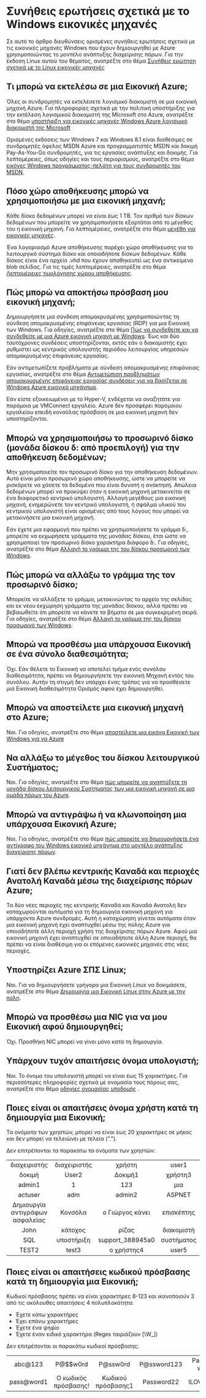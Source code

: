 <properties
    pageTitle="Συνήθεις Ερωτήσεις για το Windows ΣΠΣ | Microsoft Azure"
    description="Παρέχει απαντήσεις σε ορισμένες συνήθεις ερωτήσεις σχετικά με εικονικές μηχανές Windows που δημιουργήθηκε με το μοντέλο από διαχειριστή πόρων."
    services="virtual-machines-windows"
    documentationCenter=""
    authors="cynthn"
    manager="timlt"
    editor=""
    tags="azure-resource-management"/>

<tags
    ms.service="virtual-machines-windows"
    ms.workload="infrastructure-services"
    ms.tgt_pltfrm="vm-windows"
    ms.devlang="na"
    ms.topic="article"
    ms.date="08/16/2016"
    ms.author="cynthn"/>

# <a name="frequently-asked-question-about-windows-virtual-machines"></a>Συνήθεις ερωτήσεις σχετικά με το Windows εικονικές μηχανές 


Σε αυτό το άρθρο διευθύνσεις ορισμένες συνήθεις ερωτήσεις σχετικά με τις εικονικές μηχανές Windows που έχουν δημιουργηθεί με Azure χρησιμοποιώντας το μοντέλο ανάπτυξης διαχείρισης πόρων. Για την έκδοση Linux αυτού του θέματος, ανατρέξτε στο θέμα [Συνήθεις ερώτηση σχετικά με το Linux εικονικές μηχανές](virtual-machines-linux-faq.md)

## <a name="what-can-i-run-on-an-azure-vm"></a>Τι μπορώ να εκτελέσω σε μια Εικονική Azure;

Όλες οι συνδρομητές να εκτελέσετε λογισμικό διακομιστή σε μια εικονική μηχανή Azure. Για πληροφορίες σχετικά με την πολιτική υποστήριξης για την εκτέλεση λογισμικού διακομιστή της Microsoft στο Azure, ανατρέξτε στο θέμα [υποστήριξη για εικονικές μηχανές Windows Azure λογισμικό διακομιστή της Microsoft](https://support.microsoft.com/kb/2721672)

Ορισμένες εκδόσεις των Windows 7 και Windows 8.1 είναι διαθέσιμες σε συνδρομητές όφελος MSDN Azure και προγραμματιστές MSDN και δοκιμή Pay-As-You-Go συνδρομητές, για τις εργασίες ανάπτυξης και δοκιμής. Για λεπτομέρειες, όπως οδηγίες και τους περιορισμούς, ανατρέξτε στο θέμα [εικόνες Windows προγράμματος-πελάτη για τους συνδρομητές του MSDN](http://azure.microsoft.com/blog/2014/05/29/windows-client-images-on-azure/). 


## <a name="how-much-storage-can-i-use-with-a-virtual-machine"></a>Πόσο χώρο αποθήκευσης μπορώ να χρησιμοποιήσω με μια εικονική μηχανή;

Κάθε δίσκο δεδομένων μπορεί να είναι έως 1 TB. Τον αριθμό των δίσκων δεδομένων που μπορείτε να χρησιμοποιήσετε εξαρτάται από το μέγεθος του η εικονική μηχανή. Για λεπτομέρειες, ανατρέξτε στο θέμα [μεγέθη για εικονικές μηχανές](virtual-machines-windows-sizes.md).

Ένα λογαριασμό Azure αποθήκευσης παρέχει χώρο αποθήκευσης για το λειτουργικό σύστημα δίσκο και οποιαδήποτε δίσκων δεδομένων. Κάθε δίσκος είναι ένα αρχείο .vhd που έχουν αποθηκευτεί ως ένα αντικείμενο blob σελίδας. Για τις τιμές λεπτομέρειες, ανατρέξτε στο θέμα [Λεπτομέρειες τιμολόγησης χώρου αποθήκευσης](https://azure.microsoft.com/pricing/details/storage/).


## <a name="how-can-i-access-my-virtual-machine"></a>Πώς μπορώ να αποκτήσω πρόσβαση μου εικονική μηχανή;

Δημιουργήσετε μια σύνδεση απομακρυσμένης χρησιμοποιώντας τη σύνδεση απομακρυσμένης επιφάνειας εργασίας (RDP) για μια Εικονική των Windows. Για οδηγίες, ανατρέξτε στο θέμα [Πώς να συνδεθείτε και να συνδεθείτε με μια Azure εικονική μηχανή με Windows](virtual-machines-windows-connect-logon.md). Έως και δύο ταυτόχρονες συνδέσεις υποστηρίζονται, εκτός εάν ο διακομιστής έχει ρυθμιστεί ως κεντρικός υπολογιστής περιόδου λειτουργίας υπηρεσιών απομακρυσμένης επιφάνειας εργασίας.  


Εάν αντιμετωπίζετε προβλήματα με σύνδεση απομακρυσμένης επιφάνειας εργασίας, ανατρέξτε στο θέμα [Αντιμετώπιση προβλημάτων απομακρυσμένης επιφάνειας εργασίας συνδέσεις για να βασίζεται σε Windows Azure εικονικό μηχάνημα](virtual-machines-windows-troubleshoot-rdp-connection.md). 

Εάν είστε εξοικειωμένοι με το Hyper-V, ενδέχεται να αναζητάτε για παρόμοια με VMConnect εργαλείο. Azure δεν προσφέρει παρόμοιου εργαλείου επειδή κονσόλας πρόσβαση σε μια εικονική μηχανή δεν υποστηρίζονται.

## <a name="can-i-use-the-temporary-disk-the-d-drive-by-default-to-store-data"></a>Μπορώ να χρησιμοποιήσω το προσωρινό δίσκο (μονάδα δίσκου δ: από προεπιλογή) για την αποθήκευση δεδομένων;

Μην χρησιμοποιείτε τον προσωρινό δίσκο για την αποθήκευση δεδομένων. Αυτό είναι μόνο προσωρινό χώρο αποθήκευσης, ώστε να μπορείτε να ρισκάρετε να χάσετε τα δεδομένα που είναι δυνατή η ανάκτησή. Απώλεια δεδομένων μπορεί να προκύψει όταν η εικονική μηχανή μετακινείται σε ένα διαφορετικό κεντρικό υπολογιστή. Αλλαγή μεγέθους μια εικονική μηχανή, ενημερώνετε τον κεντρικό υπολογιστή, ή σφάλμα υλικού του κεντρικού υπολογιστή είναι ορισμένες από τους λόγους που μπορεί να μετακινήσετε μια εικονική μηχανή.

Εάν έχετε μια εφαρμογή που πρέπει να χρησιμοποιήσετε το γράμμα δ:, μπορείτε να εκχωρήσετε γράμματα της μονάδας δίσκου, έτσι ώστε να χρησιμοποιεί τον προσωρινό δίσκο χαρακτήρα διάφορο δ:. Για οδηγίες, ανατρέξτε στο θέμα [Αλλαγή το γράμμα της του δίσκου προσωρινό των Windows](virtual-machines-windows-classic-change-drive-letter.md).

## <a name="how-can-i-change-the-drive-letter-of-the-temporary-disk"></a>Πώς μπορώ να αλλάξω το γράμμα της τον προσωρινό δίσκο;

Μπορείτε να αλλάξετε το γράμμα, μετακινώντας το αρχείο της σελίδας και εκ νέου εκχώρηση γράμματα της μονάδας δίσκου, αλλά πρέπει να βεβαιωθείτε ότι μπορείτε να κάνετε τα βήματα σε μια συγκεκριμένη σειρά. Για οδηγίες, ανατρέξτε στο θέμα [Αλλαγή το γράμμα της του δίσκου προσωρινό των Windows](virtual-machines-windows-classic-change-drive-letter.md).

## <a name="can-i-add-an-existing-vm-to-an-availability-set"></a>Μπορώ να προσθέσω μια υπάρχουσα Εικονική σε ένα σύνολο διαθεσιμότητα;

Όχι. Εάν θέλετε το Εικονική να αποτελεί τμήμα ενός συνόλου διαθεσιμότητα, πρέπει να δημιουργήσετε την εικονική Μηχανή εντός του συνόλου. Αυτήν τη στιγμή δεν υπάρχει ένας τρόπος για να προσθέσετε μια Εικονική διαθεσιμότητα Ορισμός αφού έχει δημιουργηθεί.

## <a name="can-i-upload-a-virtual-machine-to-azure"></a>Μπορώ να αποστείλετε μια εικονική μηχανή στο Azure;

Ναι. Για οδηγίες, ανατρέξτε στο θέμα [αποστείλετε μια εικόνα Εικονική των Windows για να Azure](virtual-machines-windows-upload-image.md)

## <a name="can-i-resize-the-os-disk"></a>Να αλλάξω το μέγεθος του δίσκου λειτουργικού Συστήματος;

Ναι. Για οδηγίες, ανατρέξτε στο θέμα [πώς μπορείτε να αναπτύξετε τη μονάδα δίσκου λειτουργικού Συστήματος των μια εικονική μηχανή σε μια ομάδα πόρων του Azure](virtual-machines-windows-expand-os-disk.md).

## <a name="can-i-copy-or-clone-an-existing-azure-vm"></a>Μπορώ να αντιγράψω ή να κλωνοποίηση μια υπάρχουσα Εικονική Azure;

Ναι. Για οδηγίες, ανατρέξτε στο θέμα [πώς μπορείτε να δημιουργήσετε ένα αντίγραφο του Windows εικονικό μηχάνημα στο μοντέλο ανάπτυξης διαχείρισης πόρων](virtual-machines-windows-vhd-copy.md).

## <a name="why-am-i-not-seeing-canada-central-and-canada-east-regions-through-azure-resource-manager"></a>Γιατί δεν βλέπω κεντρικής Καναδά και περιοχές Ανατολή Καναδά μέσω της διαχείρισης πόρων Azure;

Τα δύο νέες περιοχές της κεντρικής Καναδά και Καναδά Ανατολή δεν καταχωρούνται αυτόματα για τη δημιουργία εικονική μηχανή για υπάρχοντα Azure συνδρομές. Αυτή η καταχώρηση γίνεται αυτόματα όταν μια εικονική μηχανή έχει αναπτυχθεί μέσω της πύλης Azure για οποιαδήποτε άλλη περιοχή χρήση της διαχείρισης πόρων Azure. Αφού μια εικονική μηχανή έχει αναπτυχθεί σε οποιαδήποτε άλλη Azure περιοχή, θα πρέπει να είναι διαθέσιμη για οι επόμενες εικονικές μηχανές στις νέες περιοχές.

## <a name="does-azure-support-linux-vms"></a>Υποστηρίζει Azure ΣΠΣ Linux;

Ναι. Για να δημιουργήσετε γρήγορα μια Εικονική Linux να δοκιμάσετε, ανατρέξτε στο θέμα [Δημιουργία μια Εικονική Linux στην Azure με την πύλη](virtual-machines-linux-quick-create-portal.md).

## <a name="can-i-add-a-nic-to-my-vm-after-its-created"></a>Μπορώ να προσθέσω μια NIC για να μου Εικονική αφού δημιουργηθεί;

Όχι. Προσθήκη NIC μπορεί να γίνει μόνο κατά τη δημιουργία.

## <a name="are-there-any-computer-name-requirements"></a>Υπάρχουν τυχόν απαιτήσεις όνομα υπολογιστή;

Ναι. Το όνομα του υπολογιστή μπορεί να είναι έως 15 χαρακτήρες. Για περισσότερες πληροφορίες σχετικά με ονομασία τους πόρους σας, ανατρέξτε στο θέμα [οδηγίες ονομασίας υποδομής](virtual-machines-windows-infrastructure-naming-guidelines.md) .

## <a name="what-are-the-username-requirements-when-creating-a-vm"></a>Ποιες είναι οι απαιτήσεις όνομα χρήστη κατά τη δημιουργία μια Εικονική;

Τα ονόματα των χρηστών, μπορεί να είναι έως 20 χαρακτήρες σε μήκος και δεν μπορεί να τελειώνει με τελεία ("."). 

Δεν επιτρέπονται τα παρακάτω τα ονόματα των χρηστών:

<table>
    <tr>
        <td style="text-align:center">διαχειριστής </td><td style="text-align:center"> διαχειριστής </td><td style="text-align:center"> χρήστη </td><td style="text-align:center"> user1</td>
    </tr>
    <tr>
        <td style="text-align:center">δοκιμή </td><td style="text-align:center"> User2 </td><td style="text-align:center"> Δοκιμή1 </td><td style="text-align:center"> χρήστη3</td>
    </tr>
    <tr>
        <td style="text-align:center">admin1 </td><td style="text-align:center"> 1 </td><td style="text-align:center"> 123 </td><td style="text-align:center"> μια</td>
    </tr>
    <tr>
        <td style="text-align:center">actuser  </td><td style="text-align:center"> adm </td><td style="text-align:center"> admin2 </td><td style="text-align:center"> ASPNET</td>
    </tr>
    <tr>
        <td style="text-align:center">Δημιουργία αντιγράφων ασφαλείας </td><td style="text-align:center"> Κονσόλα </td><td style="text-align:center"> ο Γιώργος κάνει </td><td style="text-align:center"> επισκέπτης</td>
    </tr>
    <tr>
        <td style="text-align:center">John </td><td style="text-align:center"> κάτοχος </td><td style="text-align:center"> ρίζας </td><td style="text-align:center"> διακομιστή</td>
    </tr>
    <tr>
        <td style="text-align:center">SQL </td><td style="text-align:center"> υποστήριξη </td><td style="text-align:center"> support_388945a0 </td><td style="text-align:center"> συστήματος</td>
    </tr>
    <tr>
        <td style="text-align:center">TEST2 </td><td style="text-align:center"> test3 </td><td style="text-align:center"> ο χρήστης4 </td><td style="text-align:center"> user5</td>
    </tr>
</table>

## <a name="what-are-the-password-requirements-when-creating-a-vm"></a>Ποιες είναι οι απαιτήσεις κωδικού πρόσβασης κατά τη δημιουργία μια Εικονική;

Κωδικοί πρόσβασης πρέπει να είναι χαρακτήρες 8-123 και ικανοποιούν 3 από τις ακόλουθες απαιτήσεις 4 πολυπλοκότητα:

- Έχετε κάτω χαρακτήρες
- Έχει επάνω χαρακτήρες
- Έχετε ένα ψηφίο
- Έχετε έναν ειδικό χαρακτήρα (Regex ταιριάζουν [\W_])

Δεν επιτρέπονται οι παρακάτω κωδικοί πρόσβασης:

<table>
    <tr>
        <td style="text-align:center">abc@123</td><td style="text-align:center">P@$$w0rd</td><td style="text-align:center">P@ssw0rd</td><td style="text-align:center">P@ssword123</td><td style="text-align:center">Pa$ $ το word</td>
    </tr>
    <tr>
        <td style="text-align:center">pass@word1</td><td style="text-align:center">Ο κωδικός πρόσβασης!</td><td style="text-align:center">Κωδικού πρόσβασης1</td><td style="text-align:center">Password22</td><td style="text-align:center">ILOVEYOU!</td>
    </tr>
</table>
